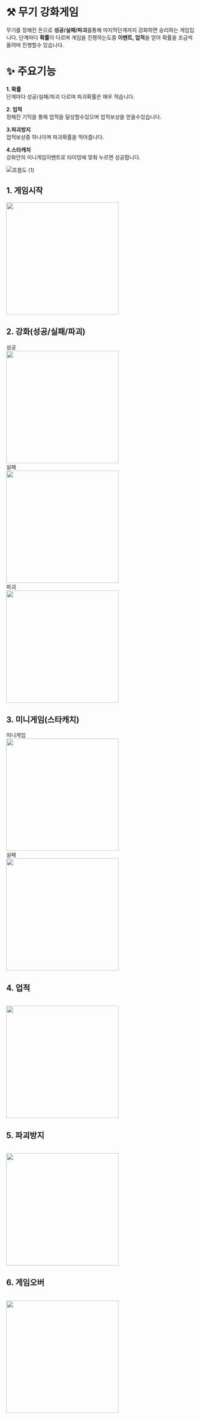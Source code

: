 # ⚒ 무기 강화게임
무기를 정해진 돈으로 **성공/실패/파괴**를통해 마지막단계까지 강화하면 승리하는 게임입니다. 
단계마다 **확률**이 다르며 게임을 진행하는도중 **이벤트, 업적**을 얻어 확률을 조금씩올려며 진행할수 있습니다.  

# ✨ 주요기능
**1. 확률**
<br>
단계마다 성공/실패/파괴 다르며 파괴확률은 매우 적습니다.

**2. 업적**
<br>
정해진 기믹을 통해 업적을 달성할수있으며 업적보상을 얻을수있습니다.

**3.파괴방지** 
<br>
업적보상중 하나이며 파괴확률을 막아줍니다.

**4.스타캐치**
<br>
강화안의 미니게임이벤트로 타이밍에 맞춰 누르면 성공합니다.

![흐름도 (1)](https://github.com/user-attachments/assets/0dac5413-2ae3-44b4-810d-3bf70b13b189)

## 1. 게임시작
<img src="https://github.com/user-attachments/assets/891d1d3f-4cdc-42c1-a8b1-7276d67fabc8" width="300">
<br>

## 2. 강화(성공/실패/파괴)
성공
<br>
<img src="https://github.com/user-attachments/assets/1c084c29-1aa4-4640-a25a-df0e44969c03" width="300">
<br>
실패
<br>
<img src="https://github.com/user-attachments/assets/c74df6b3-dc1c-4a84-a3b5-d08f709dddfd" width="300">
<br>
파괴
<br>
<img src="https://github.com/user-attachments/assets/fa0757f0-66a1-41b0-9bf2-9276ca20e721" width="300">
<br>

## 3. 미니게임(스타캐치)
미니게임
<br>
<img src="https://github.com/user-attachments/assets/6410abae-7244-4bfc-986f-87c88a64812a" width="300">
<br>
실패
<br>
<img src="https://github.com/user-attachments/assets/b05f74b0-96bb-48e8-a1f7-c595566ac188" width="300">
<br>

## 4. 업적
<br>
<img src="https://github.com/user-attachments/assets/87fa41c1-d6ed-4982-ae34-68a0f6ab1577" width="300">
<br>

## 5. 파괴방지
<br>
<img src="https://github.com/user-attachments/assets/be4d32b9-2351-4ebc-bde9-bc2e4c895b77" width="300">
<br>

## 6. 게임오버
<br>
<img src="https://github.com/user-attachments/assets/45320585-bbf1-4c92-b806-0253ad8b51c5" width="300">

